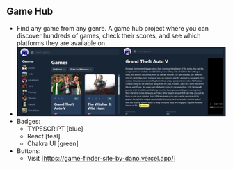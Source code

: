 ## Game Hub

- Find any game from any genre. A game hub project where you can discover hundreds of games, check their scores, and see which platforms they are available on.
- ![600X200](../assets/game_finder_poster.webp)
- Badges:
  - TYPESCRIPT [blue]
  - React [teal]
  - Chakra UI [green]
- Buttons:
  - Visit [https://game-finder-site-by-dano.vercel.app/]
